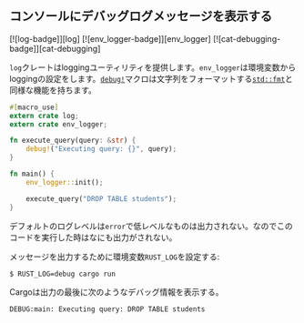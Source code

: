 ## コンソールにデバッグログメッセージを表示する

[![log-badge]][log] [![env_logger-badge]][env_logger] [![cat-debugging-badge]][cat-debugging]

`log`クレートはloggingユーティリティを提供します。`env_logger`は環境変数からloggingの設定をします。[`debug!`]マクロは文字列をフォーマットする[`std::fmt`]と同様な機能を持ちます。

```rust
#[macro_use]
extern crate log;
extern crate env_logger;

fn execute_query(query: &str) {
    debug!("Executing query: {}", query);
}

fn main() {
    env_logger::init();

    execute_query("DROP TABLE students");
}
```

デフォルトのログレベルは`error`で低レベルなものは出力されない。なのでこのコードを実行した時はなにも出力がされない。

メッセージを出力するために環境変数`RUST_LOG`を設定する:
```
$ RUST_LOG=debug cargo run
```

Cargoは出力の最後に次のようなデバッグ情報を表示する。
```
DEBUG:main: Executing query: DROP TABLE students
```

[`debug!`]: https://docs.rs/log/*/log/macro.debug.html
[`std::fmt`]: https://doc.rust-lang.org/std/fmt/
